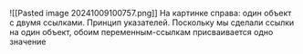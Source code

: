 ![[Pasted image 20241009100757.png]]
На картинке справа: один объект с двумя ссылками.
Принцип указателей.
Поскольку мы сделали ссылки на один объект, обоим переменным-ссылкам присваивается одно значение 